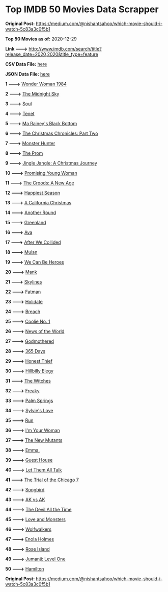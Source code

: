 # Top IMDB 50 Movies Data Scrapper

**Original Post:** https://medium.com/@nishantsahoo/which-movie-should-i-watch-5c83a3c0f5b1

**Top 50 Movies as of:** 2020-12-29

**Link --->** http://www.imdb.com/search/title?release_date=2020,2020&title_type=feature

**CSV Data File:** [here](/Data/data.csv)

**JSON Data File:** [here](/Data/data.json)

**1 --->** [Wonder Woman 1984](https://www.imdb.com/title/tt7126948/?ref_=adv_li_tt)

**2 --->** [The Midnight Sky](https://www.imdb.com/title/tt10539608/?ref_=adv_li_tt)

**3 --->** [Soul](https://www.imdb.com/title/tt2948372/?ref_=adv_li_tt)

**4 --->** [Tenet](https://www.imdb.com/title/tt6723592/?ref_=adv_li_tt)

**5 --->** [Ma Rainey's Black Bottom](https://www.imdb.com/title/tt10514222/?ref_=adv_li_tt)

**6 --->** [The Christmas Chronicles: Part Two](https://www.imdb.com/title/tt11057644/?ref_=adv_li_tt)

**7 --->** [Monster Hunter](https://www.imdb.com/title/tt6475714/?ref_=adv_li_tt)

**8 --->** [The Prom](https://www.imdb.com/title/tt10161886/?ref_=adv_li_tt)

**9 --->** [Jingle Jangle: A Christmas Journey](https://www.imdb.com/title/tt7736496/?ref_=adv_li_tt)

**10 --->** [Promising Young Woman](https://www.imdb.com/title/tt9620292/?ref_=adv_li_tt)

**11 --->** [The Croods: A New Age](https://www.imdb.com/title/tt2850386/?ref_=adv_li_tt)

**12 --->** [Happiest Season](https://www.imdb.com/title/tt8522006/?ref_=adv_li_tt)

**13 --->** [A California Christmas](https://www.imdb.com/title/tt13055780/?ref_=adv_li_tt)

**14 --->** [Another Round](https://www.imdb.com/title/tt10288566/?ref_=adv_li_tt)

**15 --->** [Greenland](https://www.imdb.com/title/tt7737786/?ref_=adv_li_tt)

**16 --->** [Ava](https://www.imdb.com/title/tt8784956/?ref_=adv_li_tt)

**17 --->** [After We Collided](https://www.imdb.com/title/tt10362466/?ref_=adv_li_tt)

**18 --->** [Mulan](https://www.imdb.com/title/tt4566758/?ref_=adv_li_tt)

**19 --->** [We Can Be Heroes](https://www.imdb.com/title/tt10600398/?ref_=adv_li_tt)

**20 --->** [Mank](https://www.imdb.com/title/tt10618286/?ref_=adv_li_tt)

**21 --->** [Skylines](https://www.imdb.com/title/tt9387250/?ref_=adv_li_tt)

**22 --->** [Fatman](https://www.imdb.com/title/tt10310140/?ref_=adv_li_tt)

**23 --->** [Holidate](https://www.imdb.com/title/tt9866072/?ref_=adv_li_tt)

**24 --->** [Breach](https://www.imdb.com/title/tt9820556/?ref_=adv_li_tt)

**25 --->** [Coolie No. 1](https://www.imdb.com/title/tt10280276/?ref_=adv_li_tt)

**26 --->** [News of the World](https://www.imdb.com/title/tt6878306/?ref_=adv_li_tt)

**27 --->** [Godmothered](https://www.imdb.com/title/tt11681250/?ref_=adv_li_tt)

**28 --->** [365 Days](https://www.imdb.com/title/tt10886166/?ref_=adv_li_tt)

**29 --->** [Honest Thief](https://www.imdb.com/title/tt1838556/?ref_=adv_li_tt)

**30 --->** [Hillbilly Elegy](https://www.imdb.com/title/tt6772802/?ref_=adv_li_tt)

**31 --->** [The Witches](https://www.imdb.com/title/tt0805647/?ref_=adv_li_tt)

**32 --->** [Freaky](https://www.imdb.com/title/tt10919380/?ref_=adv_li_tt)

**33 --->** [Palm Springs](https://www.imdb.com/title/tt9484998/?ref_=adv_li_tt)

**34 --->** [Sylvie's Love](https://www.imdb.com/title/tt9827834/?ref_=adv_li_tt)

**35 --->** [Run](https://www.imdb.com/title/tt8633478/?ref_=adv_li_tt)

**36 --->** [I'm Your Woman](https://www.imdb.com/title/tt10243992/?ref_=adv_li_tt)

**37 --->** [The New Mutants](https://www.imdb.com/title/tt4682266/?ref_=adv_li_tt)

**38 --->** [Emma.](https://www.imdb.com/title/tt9214832/?ref_=adv_li_tt)

**39 --->** [Guest House](https://www.imdb.com/title/tt10054316/?ref_=adv_li_tt)

**40 --->** [Let Them All Talk](https://www.imdb.com/title/tt10808832/?ref_=adv_li_tt)

**41 --->** [The Trial of the Chicago 7](https://www.imdb.com/title/tt1070874/?ref_=adv_li_tt)

**42 --->** [Songbird](https://www.imdb.com/title/tt12592252/?ref_=adv_li_tt)

**43 --->** [AK vs AK](https://www.imdb.com/title/tt11651796/?ref_=adv_li_tt)

**44 --->** [The Devil All the Time](https://www.imdb.com/title/tt7395114/?ref_=adv_li_tt)

**45 --->** [Love and Monsters](https://www.imdb.com/title/tt2222042/?ref_=adv_li_tt)

**46 --->** [Wolfwalkers](https://www.imdb.com/title/tt5198068/?ref_=adv_li_tt)

**47 --->** [Enola Holmes](https://www.imdb.com/title/tt7846844/?ref_=adv_li_tt)

**48 --->** [Rose Island](https://www.imdb.com/title/tt10287954/?ref_=adv_li_tt)

**49 --->** [Jumanji: Level One](https://www.imdb.com/title/tt13249100/?ref_=adv_li_tt)

**50 --->** [Hamilton](https://www.imdb.com/title/tt8503618/?ref_=adv_li_tt)

**Original Post:** https://medium.com/@nishantsahoo/which-movie-should-i-watch-5c83a3c0f5b1
